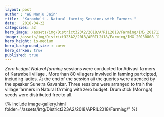 ```yaml
---
layout: post
author : "WE Manju Jain"
title:  "Karambeli - Natural farming Sessions with Farmers "
date:   2018-04-22 
categories: a2
hero_image: /assets/img/District323A2/2018/APRIL2018/Farming/IMG_20171224_112920.jpg
image: /assets/img/District323A2/2018/APRIL2018/Farming/IMG_20180808_132024.jpg
hero_height: is-medium
hero_background_size : cover
hero_darken: true
published: true
---
```


*Zero budget Natural farming* sessions were conducted for Adivasi farmers of Karambeli village . More than 80 villagers involved in farming participted, including ladies. At the end of the session all the queries were attended by the speaker Sunetra Gavankar. Three sessions were arranged to train the village farmers in Natural farming with zero budget. Drum stick (Moringa) seeds were  distributed free to all. 

{% include image-gallery.html folder="/assets/img/District323A2/2018/APRIL2018/Farming/" %}